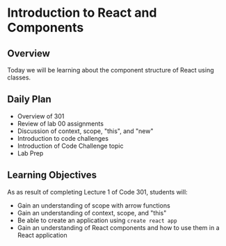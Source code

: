 # Introduction to React and Components

## Overview

Today we will be learning about the component structure of React using classes.

## Daily Plan

- Overview of 301
- Review of lab 00 assignments
- Discussion of context, scope, "this", and "new"
- Introduction to code challenges
- Introduction of Code Challenge topic
- Lab Prep

## Learning Objectives

As as result of completing Lecture 1 of Code 301, students will: 
- Gain an understanding of scope with arrow functions
- Gain an understanding of context, scope, and "this"
- Be able to create an application using `create react app`
- Gain an understanding of React components and how to use them in a React application
